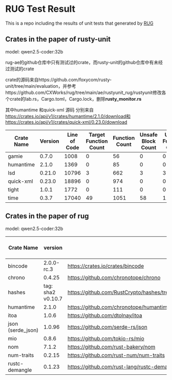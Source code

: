 # RUG Test Result

This is a repo including the results of unit tests that generated by [RUG](https://github.com/CXWorks/rug)

## Crates in the paper of rusty-unit

model: qwen2.5-coder:32b

rug-ae的github仓库中只有测试过的crate，而rusty-unit的github仓库中有未经过测试的crate

crate的源码来自https://github.com/foxycom/rusty-unit/tree/main/evaluation，并参考https://github.com/CXWorks/rug/tree/main/ae/rustyunit_rug/rustyunit修改各个crate的lab.rs，Cargo.toml，Cargo.lock，删除**rusty_monitor.rs**

其中humantime 和quick-xml 源码 分别来自 https://crates.io/api/v1/crates/humantime/2.1.0/download和https://crates.io/api/v1/crates/quick-xml/0.23.0/download

| Crate Name | Version | Line of Code | Target Function Count | Function Count | Unsafe Block Count | Unsafe Function Count | Total File Count | Related File Count | Related File Ratio | Finial result succeed/total |
| ---------- | ------- | ------------ | --------------------- | -------------- | ------------------ | --------------------- | ---------------- | ------------------ | ------------------ | --------------------------- |
| gamie      | 0.7.0   | 1008         | 0                     | 56             | 0                  | 0                     | 5                | 0                  | 0                  | 57/67                       |
| humantime  | 2.1.0   | 1369         | 0                     | 85             | 0                  | 0                     | 3                | 0                  | 0                  | 19/31                       |
| lsd        | 0.21.0  | 10796        | 3                     | 662            | 3                  | 3                     | 52               | 2                  | 0.03               | 141/208                     |
| quick-xml  | 0.23.0  | 18896        | 0                     | 974            | 0                  | 0                     | 33               | 0                  | 0                  | 148/192                     |
| tight      | 1.0.1   | 1772         | 0                     | 111            | 0                  | 0                     | 4                | 0                  | 0                  | 27/46                       |
| time       | 0.3.7   | 17040        | 49                    | 1051           | 58                 | 11                    | 99               | 12                 | 0.12               | 231/374                     |

## Crates in the paper of rug

model: qwen2.5-coder:32b


| Crate Name        | version           | Source code                                                                        | Result ( succeed/total ) |
| ----------------- | ----------------- | ---------------------------------------------------------------------------------- | ------------------------ |
| bincode           | 2.0.0-rc.3        | https://crates.io/crates/bincode                                                   | 29/388                   |
| chrono            | 0.4.25            | https://github.com/chronotope/chrono                                               | 487/607                  |
| hashes            | tag: sha2 v0.10.7 | https://github.com/RustCrypto/hashes/tree/d8b088aece5659cecdce397ce48d6129b6c4c440 | 224/434                  |
| humantime         | 2.1.0             | https://github.com/chronotope/humantime                                            | 20/31                    |
| itoa              | 1.0.6             | https://github.com/dtolnay/itoa                                                    | 13/18                    |
| json (serde_json) | 1.0.96            | https://github.com/serde-rs/json                                                   | 345/798                  |
| mio               | 0.8.6             | https://github.com/tokio-rs/mio                                                    | 1/61                     |
| nom               | 7.1.2             | https://github.com/rust-bakery/nom                                                 | 592/957                  |
| num-traits        | 0.2.15            | https://github.com/rust-num/num-traits                                             | 2018/2107                |
| rustc-demangle    | 0.1.23            | https://github.com/rust-lang/rustc-demangle                                        | 14/49                    |
